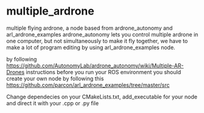 # multiple_ardrone
multiple flying ardrone, a node based from ardrone_autonomy and arl_ardrone_examples
ardrone_autonomy lets you control multiple ardrone in one computer, but not simultaneously
to make it fly together, we have to make a lot of program editing by using arl_ardrone_examples node.

by following https://github.com/AutonomyLab/ardrone_autonomy/wiki/Multiple-AR-Drones instructions
before you run your ROS environment you should create your own node by following this 
https://github.com/parcon/arl_ardrone_examples/tree/master/src

Change dependecies on your CMakeLists.txt, add_executable for your node and direct it with your .cpp or .py file
